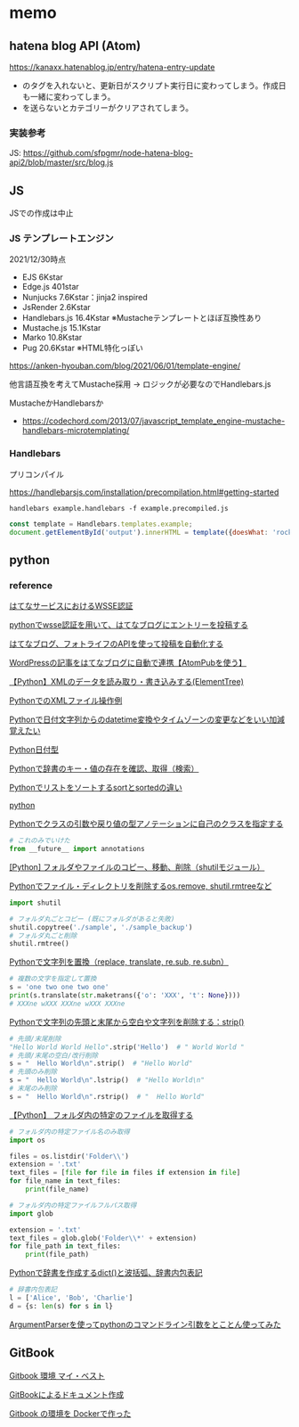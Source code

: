 # memo

## hatena blog API (Atom)

https://kanaxx.hatenablog.jp/entry/hatena-entry-update

- <updated>のタグを入れないと、更新日がスクリプト実行日に変わってしまう。作成日も一緒に変わってしまう。
- <category>を送らないとカテゴリーがクリアされてしまう。

### 実装参考

JS: https://github.com/sfpgmr/node-hatena-blog-api2/blob/master/src/blog.js

## JS

JSでの作成は中止

### JS テンプレートエンジン

2021/12/30時点

- EJS 6Kstar
- Edge.js 401star
- Nunjucks 7.6Kstar：jinja2 inspired
- JsRender 2.6Kstar
- Handlebars.js 16.4Kstar ※Mustacheテンプレートとほぼ互換性あり
- Mustache.js 15.1Kstar
- Marko 10.8Kstar
- Pug 20.6Kstar ※HTML特化っぽい

https://anken-hyouban.com/blog/2021/06/01/template-engine/

他言語互換を考えてMustache採用 → ロジックが必要なのでHandlebars.js

MustacheかHandlebarsか

- https://codechord.com/2013/07/javascript_template_engine-mustache-handlebars-microtemplating/

### Handlebars

プリコンパイル

https://handlebarsjs.com/installation/precompilation.html#getting-started

```
handlebars example.handlebars -f example.precompiled.js
```

```js
const template = Handlebars.templates.example;
document.getElementById('output').innerHTML = template({doesWhat: 'rocks!'})
```

## python

### reference

[はてなサービスにおけるWSSE認証](http://developer.hatena.ne.jp/ja/documents/auth/apis/wsse)

[pythonでwsse認証を用いて、はてなブログにエントリーを投稿する](https://qiita.com/hirohuntexp/items/26ea150a531fbc9da722)

[はてなブログ、フォトライフのAPIを使って投稿を自動化する](https://swfz.hatenablog.com/entry/2019/09/01/040939)

[WordPressの記事をはてなブログに自動で連携【AtomPubを使う】](https://www.wegirls.tech/entry/2017/02/03/211023)

[【Python】XMLのデータを読み取り・書き込みする(ElementTree)](https://pg-chain.com/python-xml-read-write)

[PythonでのXMLファイル操作例](https://qiita.com/sino20023/items/0314438d397240e56576)

[Pythonで日付文字列からのdatetime変換やタイムゾーンの変更などをいい加減覚えたい](https://www.soudegesu.com/python/python-datetime)

[Python日付型](https://qiita.com/motoki1990/items/8275dbe02d5fd5fa6d2d)

[Pythonで辞書のキー・値の存在を確認、取得（検索）](https://note.nkmk.me/python-dict-in-values-items/)

[Pythonでリストをソートするsortとsortedの違い](https://note.nkmk.me/python-list-sort-sorted/)

[python](https://note.nkmk.me/python/)

[Pythonでクラスの引数や戻り値の型アノテーションに自己のクラスを指定する](https://qiita.com/MtDeity/items/fa6cfc4fff8f58140caa)

```python
# これのみでいけた
from __future__ import annotations
```

[[Python] フォルダやファイルのコピー、移動、削除（shutilモジュール）](https://hibiki-press.tech/python/shutil_copy_move_rmtree/1305#toc4)

[Pythonでファイル・ディレクトリを削除するos.remove, shutil.rmtreeなど](https://note.nkmk.me/python-os-remove-rmdir-removedirs-shutil-rmtree/)

```python
import shutil

# フォルダ丸ごとコピー (既にフォルダがあると失敗)
shutil.copytree('./sample', './sample_backup')
# フォルダ丸ごと削除
shutil.rmtree()
```

[Pythonで文字列を置換（replace, translate, re.sub, re.subn）](https://note.nkmk.me/python-str-replace-translate-re-sub/)

```python
# 複数の文字を指定して置換
s = 'one two one two one'
print(s.translate(str.maketrans({'o': 'XXX', 't': None})))
# XXXne wXXX XXXne wXXX XXXne
```

[Pythonで文字列の先頭と末尾から空白や文字列を削除する：strip()](https://uxmilk.jp/12804)

```python
# 先頭/末尾削除
"Hello World World Hello".strip('Hello')  # " World World "
# 先頭/末尾の空白/改行削除
s = "  Hello World\n".strip()  # "Hello World"
# 先頭のみ削除
s = "  Hello World\n".lstrip()  # "Hello World\n"
# 末尾のみ削除
s = "  Hello World\n".rstrip()  # "  Hello World"
```

[【Python】 フォルダ内の特定のファイルを取得する](https://ni4muraano.hatenablog.com/entry/2017/01/30/184606)

```python
# フォルダ内の特定ファイル名のみ取得
import os

files = os.listdir('Folder\\')
extension = '.txt'
text_files = [file for file in files if extension in file]
for file_name in text_files:
    print(file_name)
```

```python
# フォルダ内の特定ファイルフルパス取得
import glob

extension = '.txt'
text_files = glob.glob('Folder\\*' + extension)
for file_path in text_files:
    print(file_path)
```

[Pythonで辞書を作成するdict()と波括弧、辞書内包表記](https://note.nkmk.me/python-dict-create/)

```python
# 辞書内包表記
l = ['Alice', 'Bob', 'Charlie']
d = {s: len(s) for s in l}
```

[ArgumentParserを使ってpythonのコマンドライン引数をとことん使ってみた](https://qiita.com/mimitaro/items/a845b45df35b39a59c95)

## GitBook

[Gitbook 環境 マイ・ベスト](https://qiita.com/HeRo/items/f9ef391fa005b5fa100c)

[GitBookによるドキュメント作成](https://zenn.dev/mebiusbox/articles/703e934c78fa20)

[Gitbook の環境を Dockerで作った](https://hero.hatenablog.jp/entry/2018/11/04/184650)


